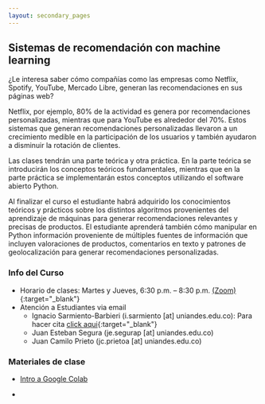 ```yaml
---
layout: secondary_pages
---
```


## Sistemas de recomendación con machine learning

¿Le interesa saber cómo compañías como las empresas como Netflix, Spotify, YouTube, Mercado Libre, generan las recomendaciones en sus páginas web? 

Netflix, por ejemplo, 80% de la actividad es genera por recomendaciones personalizadas, mientras que para YouTube es alrededor del 70%. Estos sistemas que generan recomendaciones personalizadas llevaron a un crecimiento medible en la participación de los usuarios y también ayudaron a disminuir la rotación de clientes.

Las clases tendrán una parte teórica y otra práctica. En la parte teórica se introducirán los conceptos teóricos fundamentales, mientras que en la parte práctica se implementarán estos conceptos utilizando el software abierto Python.

Al finalizar el curso el estudiante habrá adquirido los conocimientos teóricos y prácticos sobre los distintos algoritmos provenientes del aprendizaje de máquinas para generar recomendaciones relevantes y precisas de productos. El estudiante aprenderá también cómo manipular en Python información proveniente de múltiples fuentes de información que incluyen valoraciones de productos, comentarios en texto y patrones de geolocalización para generar recomendaciones personalizadas.

### Info del Curso

- Horario de clases: Martes y Jueves, 6:30 p.m. – 8:30 p.m. [(Zoom)](){:target="_blank"}
- Atención a Estudiantes via email
	- Ignacio Sarmiento-Barbieri (i.sarmiento [at] uniandes.edu.co): Para hacer cita [click aqui](https://calendly.com/i-sarmiento/horarios-atencion-estudiantes){:target="_blank"}
	- Juan Esteban Segura (je.segurap [at] uniandes.edu.co)
	- Juan Camilo Prieto (jc.prietoa [at] uniandes.edu.co)


### Materiales de clase

- [Intro a Google Colab]()

- <!--[Cuaderno Clase 1](https://github.com/ignaciomsarmiento/RecomSystemsLectures/blob/main/L01_Intro_Sistemas_Recomendac/L01_Intro_Sistemas_Recomendac.ipynb) [![Open In Colab](https://colab.research.google.com/assets/colab-badge.svg)](https://colab.research.google.com/github/ignaciomsarmiento/RecomSystemsLectures/blob/main/L01_Intro_Sistemas_Recomendac/L01_Intro_Sistemas_Recomendac.ipynb)-->



	

